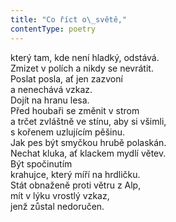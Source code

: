 ```yaml
---
title: "Co říct o\_světě,"
contentType: poetry
---
```


<section>

který tam, kde není hladký, odstává.  
Zmizet v polích a nikdy se nevrátit.  
Poslat posla, ať jen zazvoní  
a nenechává vzkaz.  
Dojít na hranu lesa.  
Před houbaři se změnit v strom  
a trčet zvláštně ve stínu, aby si všimli,  
s kořenem uzlujícím pěšinu.  
Jak pes být smyčkou hrubě polaskán.  
Nechat kluka, ať klackem mydlí větev.  
Být spočinutím  
krahujce, který míří na hrdličku.  
Stát obnaženě proti větru z Alp,  
mít v lýku vrostlý vzkaz,  
jenž zůstal nedoručen.

</section>
